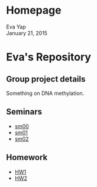 # Homepage
Eva Yap  
January 21, 2015  

Eva's Repository
=========================

Group project details
---------------------
Something on DNA methylation.  

Seminars
--------

- [sm00](https://github.com/STAT540-UBC/zz_yap-shyong-quin_STAT540_2015/testRepo/blob/master/seminars/sem0.md)
- [sm01](https://github.com/STAT540-UBC/zz_yap-shyong-quin_STAT540_2015/tree/master/seminar/sm01)
- [sm02](https://github.com/STAT540-UBC/zz_yap-shyong-quin_STAT540_2015/blob/master/seminars/sem2.md)

Homework
--------

- [HW1](https://github.com/STAT540-UBC/zz_yap-shyong-quin_STAT540_2015/testRepo/blob/master/homework/hw1.md)
- [HW2](https://github.com/STAT540-UBC/zz_yap-shyong-quin_STAT540_2015/testRepo/blob/master/homework/hw1.md)


